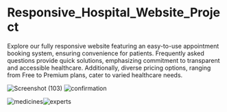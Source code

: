 # Responsive_Hospital_Website_Project
Explore our fully responsive website featuring an easy-to-use appointment booking system, ensuring convenience for patients. Frequently asked questions provide quick solutions, emphasizing commitment to transparent and accessible healthcare. Additionally, diverse pricing options, ranging from Free to Premium plans, cater to varied healthcare needs.

![Screenshot (103)](https://github.com/PriyaR211/Responsive_Hospital_Website_Project/assets/115357641/310ef01b-509c-4ca9-a3a1-11cce52f101e)
![confirmation](https://github.com/PriyaR211/Responsive_Hospital_Website_Project/assets/115357641/a2dcac2b-7044-4029-95cc-0e63670a1988)

![medicines](https://github.com/PriyaR211/Responsive_Hospital_Website_Project/assets/115357641/7b499306-7ecc-4b20-bcc2-58958e97e58f)![experts](https://github.com/PriyaR211/Responsive_Hospital_Website_Project/assets/115357641/f3434e7c-5623-46db-876e-3ae5b78905ea)




